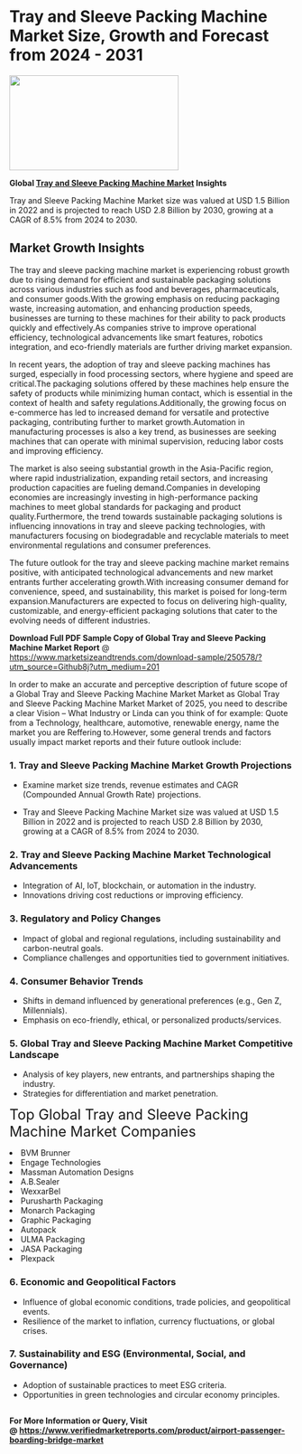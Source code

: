 <H1>Tray and Sleeve Packing Machine Market Size, Growth and Forecast from 2024 - 2031</H1><img class="aligncenter size-medium wp-image-584254" src="https://thirdeyenews.in/wp-content/uploads/2024/09/Global-Market-Research-300x168.jpeg" alt="" width="300" height="168" /><p><strong>Global&nbsp;<a href="https://www.marketsizeandtrends.com/download-sample/250578/?utm_source=Github8j?utm_medium=201">Tray and Sleeve Packing Machine Market</a> Insights</strong></p><p>Tray and Sleeve Packing Machine Market size was valued at USD 1.5 Billion in 2022 and is projected to reach USD 2.8 Billion by 2030, growing at a CAGR of 8.5% from 2024 to 2030.</p><p><h2>Market Growth Insights</h2> <p>The tray and sleeve packing machine market is experiencing robust growth due to rising demand for efficient and sustainable packaging solutions across various industries such as food and beverages, pharmaceuticals, and consumer goods.With the growing emphasis on reducing packaging waste, increasing automation, and enhancing production speeds, businesses are turning to these machines for their ability to pack products quickly and effectively.As companies strive to improve operational efficiency, technological advancements like smart features, robotics integration, and eco-friendly materials are further driving market expansion.</p> <p>In recent years, the adoption of tray and sleeve packing machines has surged, especially in food processing sectors, where hygiene and speed are critical.The packaging solutions offered by these machines help ensure the safety of products while minimizing human contact, which is essential in the context of health and safety regulations.Additionally, the growing focus on e-commerce has led to increased demand for versatile and protective packaging, contributing further to market growth.Automation in manufacturing processes is also a key trend, as businesses are seeking machines that can operate with minimal supervision, reducing labor costs and improving efficiency.</p> <p>The market is also seeing substantial growth in the Asia-Pacific region, where rapid industrialization, expanding retail sectors, and increasing production capacities are fueling demand.Companies in developing economies are increasingly investing in high-performance packing machines to meet global standards for packaging and product quality.Furthermore, the trend towards sustainable packaging solutions is influencing innovations in tray and sleeve packing technologies, with manufacturers focusing on biodegradable and recyclable materials to meet environmental regulations and consumer preferences.</p> <p>The future outlook for the tray and sleeve packing machine market remains positive, with anticipated technological advancements and new market entrants further accelerating growth.With increasing consumer demand for convenience, speed, and sustainability, this market is poised for long-term expansion.Manufacturers are expected to focus on delivering high-quality, customizable, and energy-efficient packaging solutions that cater to the evolving needs of different industries.</p> <p><span class=""><strong>Download Full PDF Sample Copy of Global Tray and Sleeve Packing Machine Market Report</strong> @ <a href="https://www.marketsizeandtrends.com/download-sample/250578/?utm_source=Github8j?utm_medium=201" target="_blank">https://www.marketsizeandtrends.com/download-sample/250578/?utm_source=Github8j?utm_medium=201</a></span></p><p>In order to make an accurate and perceptive description of future scope of a Global&nbsp;Tray and Sleeve Packing Machine Market Market as Global&nbsp;Tray and Sleeve Packing Machine Market Market of 2025, you need to describe a clear Vision &ndash; What Industry or Linda can you think of for example: Quote from a Technology, healthcare, automotive, renewable energy, name the market you are Reffering to.However, some general trends and factors usually impact market reports and their future outlook include:</p><h3>1.&nbsp;<strong>Tray and Sleeve Packing Machine Market Growth Projections</strong></h3><ul><li>Examine market size trends, revenue estimates and CAGR (Compounded Annual Growth Rate) projections.</li><li><p>Tray and Sleeve Packing Machine Market size was valued at USD 1.5 Billion in 2022 and is projected to reach USD 2.8 Billion by 2030, growing at a CAGR of 8.5% from 2024 to 2030.</p></li></ul><h3>2.&nbsp;<strong>Tray and Sleeve Packing Machine Market Technological Advancements</strong></h3><ul><li>Integration of AI, IoT, blockchain, or automation in the industry.</li><li>Innovations driving cost reductions or improving efficiency.</li></ul><h3>3.&nbsp;<strong>Regulatory and Policy Changes</strong></h3><ul><li>Impact of global and regional regulations, including sustainability and carbon-neutral goals.</li><li>Compliance challenges and opportunities tied to government initiatives.</li></ul><h3>4.&nbsp;<strong>Consumer Behavior Trends</strong></h3><ul><li>Shifts in demand influenced by generational preferences (e.g., Gen Z, Millennials).</li><li>Emphasis on eco-friendly, ethical, or personalized products/services.</li></ul><h3>5.&nbsp;<strong>Global Tray and Sleeve Packing Machine Market Competitive Landscape</strong></h3><ul><li>Analysis of key players, new entrants, and partnerships shaping the industry.</li><li>Strategies for differentiation and market penetration.</li></ul><p data-pm-slice="1 1 []"><span style="color: inherit; font-family: inherit; font-size: 25px;">Top Global Tray and Sleeve Packing Machine Market Companies</span></p><div class="" data-test-id=""><p><li>BVM Brunner</li><li> Engage Technologies</li><li> Massman Automation Designs</li><li> A.B.Sealer</li><li> WexxarBel</li><li> Purusharth Packaging</li><li> Monarch Packaging</li><li> Graphic Packaging</li><li> Autopack</li><li> ULMA Packaging</li><li> JASA Packaging</li><li> Plexpack</li></p></div><h3>6.&nbsp;<strong>Economic and Geopolitical Factors</strong></h3><ul><li>Influence of global economic conditions, trade policies, and geopolitical events.</li><li>Resilience of the market to inflation, currency fluctuations, or global crises.</li></ul><h3>7.&nbsp;<strong>Sustainability and ESG (Environmental, Social, and Governance)</strong></h3><ul><li>Adoption of sustainable practices to meet ESG criteria.</li><li>Opportunities in green technologies and circular economy principles.</li></ul><h2><strong style="font-size: 14px;">For More Information or Query, Visit @&nbsp;</strong><a style="background-color: #ffffff; font-size: 14px;" href="https://www.marketsizeandtrends.com/report/tray-and-sleeve-packing-machine-market/" target="_blank">https://www.verifiedmarketreports.com/product/airport-passenger-boarding-bridge-market</a></h2>